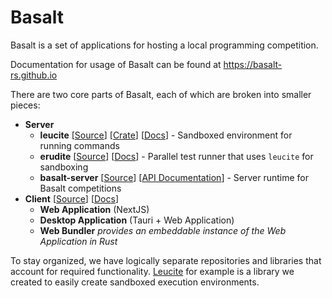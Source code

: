 # Basalt

Basalt is a set of applications for hosting a local programming competition.

Documentation for usage of Basalt can be found at <https://basalt-rs.github.io>

There are two core parts of Basalt, each of which are broken into smaller
pieces:

- **Server**
    - **leucite** [[Source](https://github.com/basalt-rs/leucite)] [[Crate](https://crates.io/crates/leucite)] [[Docs](https://docs.rs/leucite)] - Sandboxed environment for running commands
    - **erudite** [[Source](https://github.com/basalt-rs/erudite)] [[Docs](https://basalt-rs.github.io/erudite/)] - Parallel test runner that uses `leucite` for sandboxing
    - **basalt-server** [[Source](https://github.com/basalt-rs/basalt-server)] [[API Documentation](https://basalt-rs.github.io/basalt-server/)] - Server runtime for Basalt competitions 
- **Client** [[Source](https://github.com/basalt-rs/basalt)] [[Docs](https://github.com/basalt-rs/basalt/wiki)]
    - **Web Application** (NextJS)
    - **Desktop Application** (Tauri + Web Application)
    - **Web Bundler** *provides an embeddable instance of the Web Application in Rust*

To stay organized, we have logically separate repositories and libraries that account for required functionality.
[Leucite](https://crates.io/crates/leucite) for example is a library we created to easily create sandboxed execution
environments.
